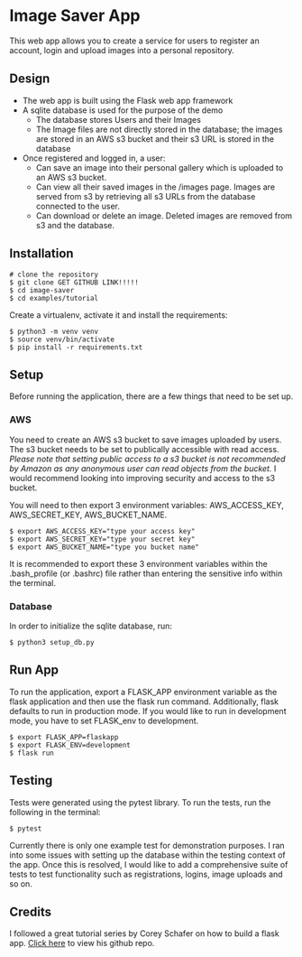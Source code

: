 # Image Saver App

This web app allows you to create a service for users to register an account, login and upload images into a personal repository.

## Design
- The web app is built using the Flask web app framework
- A sqlite database is used for the purpose of the demo
    - The database stores Users and their Images
    - The Image files are not directly stored in the database; the images are stored in an AWS s3 bucket and their s3 URL is stored in the database
- Once registered and logged in, a user:
    - Can save an image into their personal gallery which is uploaded to an AWS s3 bucket.
    - Can view all their saved images in the /images page. Images are served from s3 by retrieving all s3 URLs from the database connected to the user.
    - Can download or delete an image. Deleted images are removed from s3 and the database.

## Installation

```
# clone the repository
$ git clone GET GITHUB LINK!!!!!
$ cd image-saver
$ cd examples/tutorial
```

Create a virtualenv, activate it and install the requirements:

```
$ python3 -m venv venv
$ source venv/bin/activate
$ pip install -r requirements.txt
```

## Setup
Before running the application, there are a few things that need to be set up.
### AWS
You need to create an AWS s3 bucket to save images uploaded by users. The s3 bucket needs to be set to publically accessible with read access. <i>Please note that setting public access to a s3 bucket is not recommended by Amazon as any anonymous user can read objects from the bucket.</i> I would recommend looking into improving security and access to the s3 bucket.

You will need to then export 3 environment variables: AWS_ACCESS_KEY, AWS_SECRET_KEY, AWS_BUCKET_NAME.
```
$ export AWS_ACCESS_KEY="type your access key"
$ export AWS_SECRET_KEY="type your secret key"
$ export AWS_BUCKET_NAME="type you bucket name"
```
It is recommended to export these 3 environment variables within the .bash_profile (or .bashrc) file rather than entering the sensitive info within the terminal.

### Database
In order to initialize the sqlite database, run:
```
$ python3 setup_db.py
```

## Run App
To run the application, export a FLASK_APP environment variable as the flask application and then use the flask run command. Additionally, flask defaults to run in production mode. If you would like to run in development mode, you have to set FLASK_env to development.

```
$ export FLASK_APP=flaskapp
$ export FLASK_ENV=development
$ flask run
```

## Testing
Tests were generated using the pytest library. To run the tests, run the following in the terminal:
```
$ pytest
```

Currently there is only one example test for demonstration purposes. I ran into some issues with setting up the database within the testing context of the app. Once this is resolved, I would like to add a comprehensive suite of tests to test functionality such as registrations, logins, image uploads and so on.


## Credits
I followed a great tutorial series by Corey Schafer on how to build a flask app. [Click here](https://github.com/CoreyMSchafer/code_snippets/tree/master/Python/Flask_Blog) to view his github repo.
